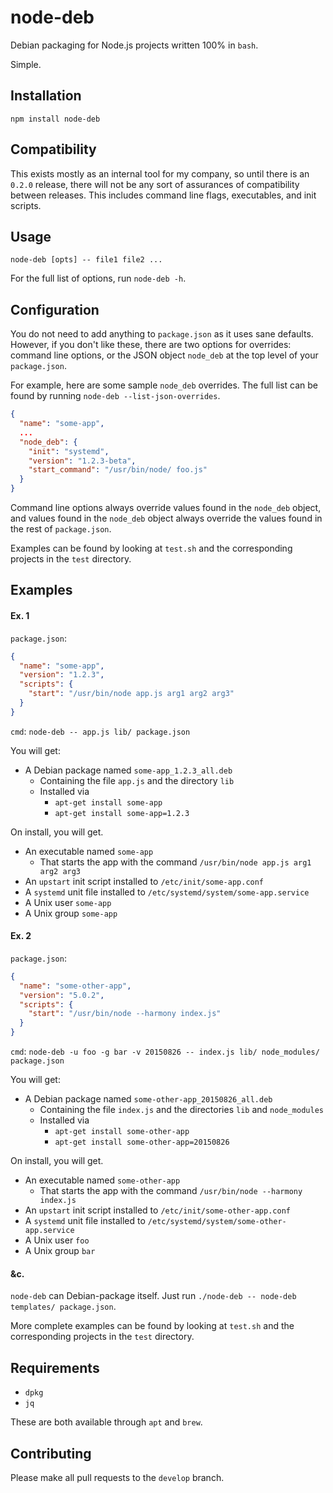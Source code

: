 # node-deb

Debian packaging for Node.js projects written 100% in `bash`.

Simple.

## Installation
`npm install node-deb`

## Compatibility

This exists mostly as an internal tool for my company, so until there is an `0.2.0` release, there will not be any sort
of assurances of compatibility between releases. This includes command line flags, executables, and init scripts.

## Usage

`node-deb [opts] -- file1 file2 ...`

For the full list of options, run `node-deb -h`.

## Configuration
You do not need to add anything to `package.json` as it uses sane defaults. However, if you don't like these, there are
two options for overrides: command line options, or the JSON object `node_deb` at the top level of your `package.json`.

For example, here are some sample `node_deb` overrides. The full list can be found by running
`node-deb --list-json-overrides`.

```json
{
  "name": "some-app",
  ...
  "node_deb": {
    "init": "systemd",
    "version": "1.2.3-beta",
    "start_command": "/usr/bin/node/ foo.js"
  }
}
```

Command line options always override values found in the `node_deb` object, and values found in the `node_deb` object
always override the values found in the rest of `package.json`.

Examples can be found by looking at `test.sh` and the corresponding projects in the `test` directory.

## Examples
#### Ex. 1
`package.json`:

```json
{
  "name": "some-app",
  "version": "1.2.3",
  "scripts": {
    "start": "/usr/bin/node app.js arg1 arg2 arg3"
  }
}
```

`cmd`: `node-deb -- app.js lib/ package.json`

You will get:
- A Debian package named `some-app_1.2.3_all.deb`
  - Containing the file `app.js` and the directory `lib`
  - Installed via
    - `apt-get install some-app`
    - `apt-get install some-app=1.2.3`

On install, you will get.
- An executable named `some-app`
  - That starts the app with the command `/usr/bin/node app.js arg1 arg2 arg3`
- An `upstart` init script installed to `/etc/init/some-app.conf`
- A `systemd` unit file installed to `/etc/systemd/system/some-app.service`
- A Unix user `some-app`
- A Unix group `some-app`

#### Ex. 2
`package.json`:

```json
{
  "name": "some-other-app",
  "version": "5.0.2",
  "scripts": {
    "start": "/usr/bin/node --harmony index.js"
  }
}
```

`cmd`: `node-deb -u foo -g bar -v 20150826 -- index.js lib/ node_modules/ package.json`

You will get:
- A Debian package named `some-other-app_20150826_all.deb`
  - Containing the file `index.js` and the directories `lib` and `node_modules`
  - Installed via
    - `apt-get install some-other-app`
    - `apt-get install some-other-app=20150826`

On install, you will get.
- An executable named `some-other-app`
  - That starts the app with the command `/usr/bin/node --harmony index.js`
- An `upstart` init script installed to `/etc/init/some-other-app.conf`
- A `systemd` unit file installed to `/etc/systemd/system/some-other-app.service`
- A Unix user `foo`
- A Unix group `bar`

#### &c.
`node-deb` can Debian-package itself. Just run `./node-deb -- node-deb templates/ package.json`.

More complete examples can be found by looking at `test.sh` and the corresponding projects in the `test` directory.

## Requirements
- `dpkg`
- `jq`

These are both available through `apt` and `brew`.

## Contributing
Please make all pull requests to the `develop` branch.

